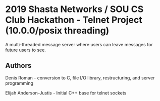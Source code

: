 # 2019 Shasta Networks / SOU CS Club Hackathon - Telnet Project (10.0.0/posix threading)

A  multi-threaded message server where users can leave messages for future users to see.


## Authors
Denis Roman - conversion to C, file I/O library, restructuring, and server programming

Elijah Anderson-Justis - Initial C++ base for telnet sockets
